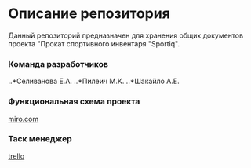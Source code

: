 ﻿# Описание репозитория

Данный репозиторий предназначен для хранения общих документов проекта "Прокат спортивного инвентаря "Sportiq".

### Команда разработчиков

..*Селиванова Е.А.
..*Пилеич М.К.
..*Шакайло А.Е.

### Функциональная схема проекта

[miro.com](https://miro.com/app/board/uXjVOJDZz68=/)

### Таск менеджер

[trello](https://trello.com/b/0S0E4ObT/sports-equipment-rent)
